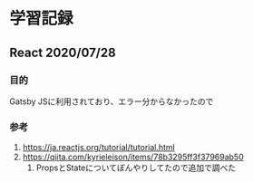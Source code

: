 # 学習記録

## React 2020/07/28

### 目的

Gatsby JSに利用されており、エラー分からなかったので

### 参考

1. https://ja.reactjs.org/tutorial/tutorial.html
2. https://qiita.com/kyrieleison/items/78b3295ff3f37969ab50
   1. PropsとStateについてぼんやりしてたので追加で調べた


